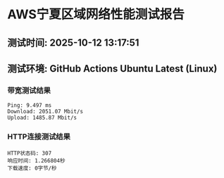 # AWS宁夏区域网络性能测试报告
## 测试时间: 2025-10-12 13:17:51
## 测试环境: GitHub Actions Ubuntu Latest (Linux)

### 带宽测试结果
```
Ping: 9.497 ms
Download: 2051.07 Mbit/s
Upload: 1485.87 Mbit/s
```

### HTTP连接测试结果
```
HTTP状态码: 307
响应时间: 1.266804秒
下载速度: 0字节/秒
```

